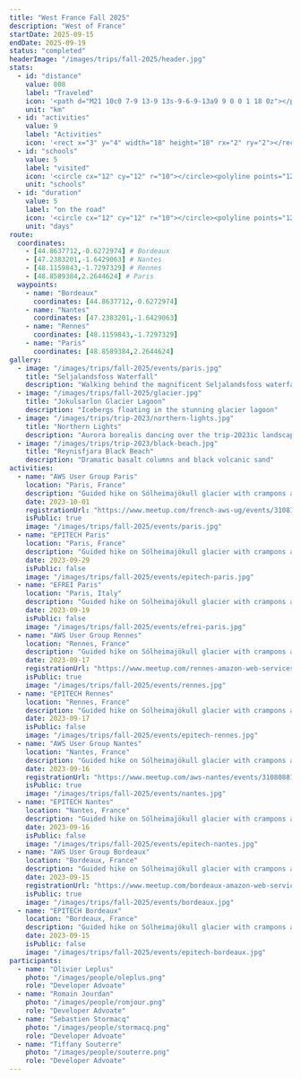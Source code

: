 ```yaml
---
title: "West France Fall 2025"
description: "West of France"
startDate: 2025-09-15
endDate: 2025-09-19
status: "completed"
headerImage: "/images/trips/fall-2025/header.jpg"
stats:
  - id: "distance"
    value: 808
    label: "Traveled"
    icon: '<path d="M21 10c0 7-9 13-9 13s-9-6-9-13a9 9 0 0 1 18 0z"></path><circle cx="12" cy="10" r="3"></circle>'
    unit: "km"
  - id: "activities"
    value: 9
    label: "Activities"
    icon: '<rect x="3" y="4" width="18" height="18" rx="2" ry="2"></rect><line x1="16" y1="2" x2="16" y2="6"></line><line x1="8" y1="2" x2="8" y2="6"></line><line x1="3" y1="10" x2="21" y2="10"></line>'
  - id: "schools"
    value: 5
    label: "visited"
    icon: '<circle cx="12" cy="12" r="10"></circle><polyline points="12,6 12,12 16,14"></polyline>'
    unit: "schools"
  - id: "duration"
    value: 5
    label: "on the road"
    icon: '<circle cx="12" cy="12" r="10"></circle><polyline points="12,6 12,12 16,14"></polyline>'
    unit: "days"
route:
  coordinates:
    - [44.8637712,-0.6272974] # Bordeaux
    - [47.2383201,-1.6429063] # Nantes
    - [48.1159843,-1.7297329] # Rennes
    - [48.8589384,2.2644624] # Paris
  waypoints:
    - name: "Bordeaux"
      coordinates: [44.8637712,-0.6272974]
    - name: "Nantes"
      coordinates: [47.2383201,-1.6429063]
    - name: "Rennes"
      coordinates: [48.1159843,-1.7297329]
    - name: "Paris"
      coordinates: [48.8589384,2.2644624]
gallery:
  - image: "/images/trips/fall-2025/events/paris.jpg"
    title: "Seljalandsfoss Waterfall"
    description: "Walking behind the magnificent Seljalandsfoss waterfall at sunset"
  - image: "/images/trips/fall-2025/glacier.jpg"
    title: "Jokulsarlon Glacier Lagoon"
    description: "Icebergs floating in the stunning glacier lagoon"
  - image: "/images/trips/trip-2023/northern-lights.jpg"
    title: "Northern Lights"
    description: "Aurora borealis dancing over the trip-2023ic landscape"
  - image: "/images/trips/trip-2023/black-beach.jpg"
    title: "Reynisfjara Black Beach"
    description: "Dramatic basalt columns and black volcanic sand"
activities:
  - name: "AWS User Group Paris"
    location: "Paris, France"
    description: "Guided hike on Sólheimajökull glacier with crampons and ice axes"
    date: 2023-10-01
    registrationUrl: "https://www.meetup.com/french-aws-ug/events/310814753/"
    isPublic: true
    image: "/images/trips/fall-2025/events/paris.jpg"
  - name: "EPITECH Paris"
    location: "Paris, France"
    description: "Guided hike on Sólheimajökull glacier with crampons and ice axes"
    date: 2023-09-29
    isPublic: false
    image: "/images/trips/fall-2025/events/epitech-paris.jpg"
  - name: "EFREI Paris"
    location: "Paris, Italy"
    description: "Guided hike on Sólheimajökull glacier with crampons and ice axes"
    date: 2023-09-19
    isPublic: false
    image: "/images/trips/fall-2025/events/efrei-paris.jpg"
  - name: "AWS User Group Rennes"
    location: "Rennes, France"
    description: "Guided hike on Sólheimajökull glacier with crampons and ice axes"
    date: 2023-09-17
    registrationUrl: "https://www.meetup.com/rennes-amazon-web-services-user-group/events/310610530/"
    isPublic: true
    image: "/images/trips/fall-2025/events/rennes.jpg"
  - name: "EPITECH Rennes"
    location: "Rennes, France"
    description: "Guided hike on Sólheimajökull glacier with crampons and ice axes"
    date: 2023-09-17
    isPublic: false
    image: "/images/trips/fall-2025/events/epitech-rennes.jpg"
  - name: "AWS User Group Nantes"
    location: "Nantes, France"
    description: "Guided hike on Sólheimajökull glacier with crampons and ice axes"
    date: 2023-09-16
    registrationUrl: "https://www.meetup.com/aws-nantes/events/310808817/"
    isPublic: true
    image: "/images/trips/fall-2025/events/nantes.jpg"
  - name: "EPITECH Nantes"
    location: "Nantes, France"
    description: "Guided hike on Sólheimajökull glacier with crampons and ice axes"
    date: 2023-09-16
    isPublic: false
    image: "/images/trips/fall-2025/events/epitech-nantes.jpg"
  - name: "AWS User Group Bordeaux"
    location: "Bordeaux, France"
    description: "Guided hike on Sólheimajökull glacier with crampons and ice axes"
    date: 2023-09-15
    registrationUrl: "https://www.meetup.com/bordeaux-amazon-web-services/events/310813673/"
    isPublic: true
    image: "/images/trips/fall-2025/events/bordeaux.jpg"
  - name: "EPITECH Bordeaux"
    location: "Bordeaux, France"
    description: "Guided hike on Sólheimajökull glacier with crampons and ice axes"
    date: 2023-09-15
    isPublic: false
    image: "/images/trips/fall-2025/events/epitech-bordeaux.jpg"
participants:
  - name: "Olivier Leplus"
    photo: "/images/people/oleplus.png"
    role: "Developer Advoate"
  - name: "Romain Jourdan"
    photo: "/images/people/romjour.png"
    role: "Developer Advoate"
  - name: "Sebastien Stormacq"
    photo: "/images/people/stormacq.png"
    role: "Developer Advoate"
  - name: "Tiffany Souterre"
    photo: "/images/people/souterre.png"
    role: "Developer Advoate"
---
```


